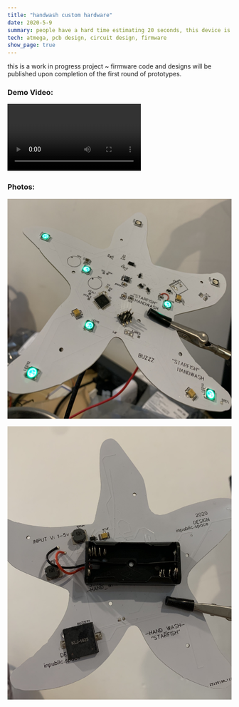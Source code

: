 ```yaml
---
title: "handwash custom hardware"
date: 2020-5-9
summary: people have a hard time estimating 20 seconds, this device is a simple animated starfish with lights and a tune that animates for 20 seconds to wash your hands when you wave in front of it within 5-6 inches. it is battery powered and can mount next to your sink on the mirror or the wall (with simple removable adhesive). the pcb and circuit are custom built to be power efficient and safe.
tech: atmega, pcb design, circuit design, firmware
show_page: true 
---
```


this is a work in progress project ~ firmware code and designs will be published upon completion of the first round of prototypes.

### Demo Video:
<video src="/img/interactive/starfish/demo.mp4" autoplay loop controls></video>

### Photos:
![Photo of Prototype Front](/img/interactive/starfish/board_front.jpg)

![Photo of Prototype Back](/img/interactive/starfish/board_back.jpg)
